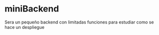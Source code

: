# miniBackend
Sera un pequeño backend con limitadas funciones para estudiar como se hace un despliegue 
